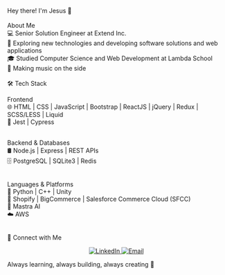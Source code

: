 Hey there! I'm Jesus 👋<br/> <br/>
About Me<br/>
💻 Senior Solution Engineer at Extend Inc. <br/>
🤔 Exploring new technologies and developing software solutions and web applications <br/>
🎓 Studied Computer Science and Web Development at Lambda School <br/>
🎵 Making music on the side <br/>
<br/>
🛠 Tech Stack 

Frontend <br/>
🌐 HTML | CSS | JavaScript | Bootstrap | ReactJS | jQuery | Redux | SCSS/LESS | Liquid <br/>
🧪 Jest | Cypress<br/> <br/>

Backend & Databases<br/>
🛢 Node.js | Express | REST APIs <br/>
🗄️ PostgreSQL | SQLite3 | Redis <br/> <br/>

Languages & Platforms <br/>
🐍 Python | C++ | Unity <br/>
🛒 Shopify | BigCommerce | Salesforce Commerce Cloud (SFCC) <br/>
🤖 Mastra AI <br/>
☁️ AWS <br/> <br/>

🤝 Connect with Me
<p align="center">
<a href="https://www.linkedin.com/in/jesuscguerrero/">
  <img alt="LinkedIn" src="https://img.shields.io/badge/LinkedIn-Jesus%20Clement%20Guerrero-0077B5?style=for-the-badge&logo=linkedin&logoColor=white">
</a>
<a href="mailto:jesusclementguerrero@gmail.com">
  <img alt="Email" src="https://img.shields.io/badge/Email-jesusclementguerrero@gmail.com-D14836?style=for-the-badge&logo=gmail&logoColor=white">
</a>
</p>

Always learning, always building, always creating 🚀
